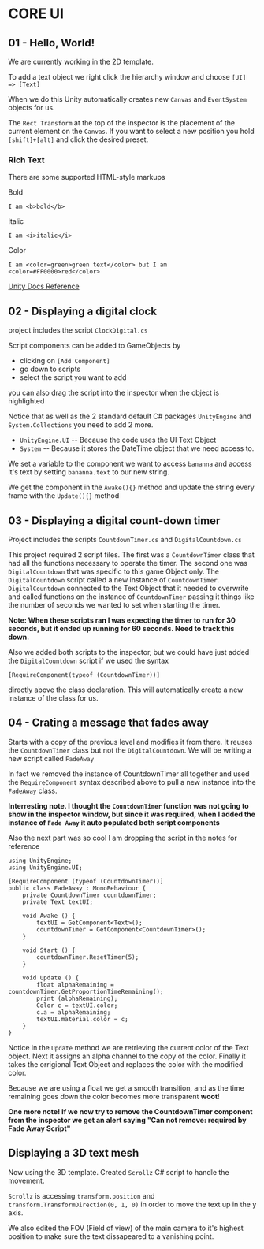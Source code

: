 # CORE UI

## 01 - Hello, World!

We are currently working in the 2D template.

To add a text object we right click the hierarchy window and choose
`[UI] => [Text]`

When we do this Unity automatically creates new `Canvas` and `EventSystem` objects for us.

The `Rect Transform` at the top of the inspector is the placement of the current element on the `Canvas`. If you want to select a new position you hold `[shift]+[alt]` and click the desired preset.

### Rich Text

There are some supported HTML-style markups

Bold

```
I am <b>bold</b>
```

Italic

```
I am <i>italic</i>
```

Color

```
I am <color=green>green text</color> but I am <color=#FF0000>red</color>
```

[Unity Docs Reference](https://docs.unity3d.com/Manual/StyledText.html "Unity Docs Reference")

## 02 - Displaying a digital clock

project includes the script `ClockDigital.cs`

Script components can be added to GameObjects by

- clicking on `[Add Component]`
- go down to scripts
- select the script you want to add

you can also drag the script into the inspector when the object is highlighted

Notice that as well as the 2 standard default C# packages `UnityEngine` and `System.Collections` you need to add 2 more.

- `UnityEngine.UI`
  -- Because the code uses the UI Text Object
- `System`
  -- Because it stores the DateTime object that we need access to.

We set a variable to the component we want to access `bananna` and access it's text by setting `bananna.text` to our new string.

We get the component in the `Awake(){}` method and update the string every frame with the `Update(){}` method

## 03 - Displaying a digital count-down timer

Project includes the scripts `CountdownTimer.cs` and `DigitalCountdown.cs`

This project required 2 script files. The first was a `CountdownTimer` class that had all the functions necessary to operate the timer. The second one was `DigitalCountdown` that was specific to this game Object only. The `DigitalCountdown` script called a new instance of `CountdownTimer`. `DigitalCountdown` connected to the Text Object that it needed to overwrite and called functions on the instance of `CountdownTimer` passing it things like the number of seconds we wanted to set when starting the timer.

**Note: When these scripts ran I was expecting the timer to run for 30 seconds, but it ended up running for 60 seconds. Need to track this down.**

Also we added both scripts to the inspector, but we could have just added the `DigitalCountdown` script if we used the syntax

```
[RequireComponent(typeof (CountdownTimer))]
```

directly above the class declaration. This will automatically create a new instance of the class for us.

## 04 - Crating a message that fades away

Starts with a copy of the previous level and modifies it from there. It reuses the `CountdownTimer` class but not the `DigitalCountdown`. We will be writing a new script called `FadeAway`

In fact we removed the instance of CountdownTimer all together and used the `RequireComponent` syntax described above to pull a new instance into the `FadeAway` class.

**Interresting note. I thought the `CountdownTimer` function was not going to show in the inspector window, but since it was required, when I added the instance of `Fade Away` it auto populated both script components**

Also the next part was so cool I am dropping the script in the notes for reference

```
using UnityEngine;
using UnityEngine.UI;

[RequireComponent (typeof (CountdownTimer))]
public class FadeAway : MonoBehaviour {
	private CountdownTimer countdownTimer;
	private Text textUI;

	void Awake () {
		textUI = GetComponent<Text>();
		countdownTimer = GetComponent<CountdownTimer>();
	}

	void Start () {
		countdownTimer.ResetTimer(5);
	}

	void Update () {
		float alphaRemaining = countdownTimer.GetProportionTimeRemaining();
		print (alphaRemaining);
		Color c = textUI.color;
		c.a = alphaRemaining;
		textUI.material.color = c;
	}
}
```

Notice in the `Update` method we are retrieving the current color of the Text object. Next it assigns an alpha channel to the copy of the color. Finally it takes the orrigional Text Object and replaces the color with the modified color.

Because we are using a float we get a smooth transition, and as the time remaining goes down the color becomes more transparent **woot**!

**One more note! If we now try to remove the CountdownTimer component from the inspector we get an alert saying "Can not remove: required by Fade Away Script"**

## Displaying a 3D text mesh

Now using the 3D template. Created `Scrollz` C# script to handle the movement.

`Scrollz` is accessing `transform.position` and `transform.TransformDirection(0, 1, 0)` in order to move the text up in the y axis.

We also edited the FOV (Field of view) of the main camera to it's highest position to make sure the text dissapeared to a vanishing point.
